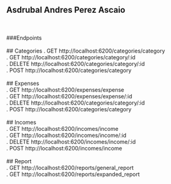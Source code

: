 ## Asdrubal Andres Perez Ascaio
<br>
<br>
###Endpoints
<br>
<br>
## Categories
. GET http://localhost:6200/categories/category <br>
. GET http://localhost:6200/categories/category/:id <br>
. DELETE http://localhost:6200/categories/category/:id <br>
. POST http://localhost:6200/categories/category <br>
<br>
## Expenses <br>
. GET http://localhost:6200/expenses/expense <br>
. GET http://localhost:6200/expenses/expense/:id <br>
. DELETE http://localhost:6200/categories/category/:id <br>
. POST http://localhost:6200/categories/category <br>
<br>
## Incomes <br>
. GET http://localhost:6200/incomes/income <br>
. GET http://localhost:6200/incomes/income/:id <br>
. DELETE http://localhost:6200/incomes/income/:id <br>
. POST http://localhost:6200/incomes/income <br>
<br>
## Report <br>
. GET http://localhost:6200/reports/general_report <br>
. GET http://localhost:6200/reports/expanded_report <br>

